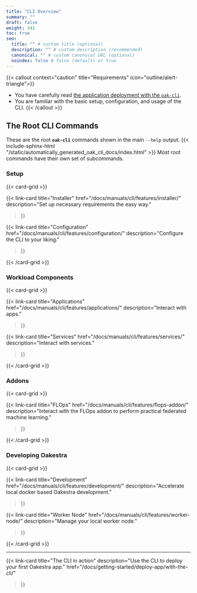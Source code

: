 ```yaml
---
title: "CLI Overview"
summary: ""
draft: false
weight: 341
toc: true
seo:
  title: "" # custom title (optional)
  description: "" # custom description (recommended)
  canonical: "" # custom canonical URL (optional)
  noindex: false # false (default) or true
---
```


{{< callout context="caution" title="Requirements" icon="outline/alert-triangle">}}
  - You have carefully read [the application deployment with the `oak-cli`](/docs/getting-started/deploy-app/with-the-cli).
  - You are familiar with the basic setup, configuration, and usage of the CLI.
{{< /callout >}}

## The Root CLI Commands
These are the root **`oak-cli`** commands shown in the main `--help` output.
{{< include-sphinx-html "/static/automatically_generated_oak_cli_docs/index.html" >}}
Most root commands have their own set of subcommands.

### Setup 
{{< card-grid >}}

  {{< link-card
    title="Installer"
    href="/docs/manuals/cli/features/installer/"
    description="Set up necessary requirements the easy way."
  >}}

  {{< link-card
    title="Configuration"
    href="/docs/manuals/cli/features/configuration/"
    description="Configure the CLI to your liking."
  >}}

{{< /card-grid >}}

### Workload Components

{{< card-grid >}}

  {{< link-card
    title="Applications"
    href="/docs/manuals/cli/features/applications/"
    description="Interact with apps."
  >}}

  {{< link-card
    title="Services"
    href="/docs/manuals/cli/features/services/"
    description="Interact with services."
  >}}

{{< /card-grid >}}

### Addons

{{< card-grid >}}

  {{< link-card
    title="FLOps"
    href="/docs/manuals/cli/features/flops-addon/"
    description="Interact with the FLOps addon to perform practical federated machine learning."
  >}}

{{< /card-grid >}}


### Developing Oakestra

{{< card-grid >}}

  {{< link-card
    title="Development"
    href="/docs/manuals/cli/features/development/"
    description="Accelerate local docker based Oakestra development."
  >}}

  {{< link-card
    title="Worker Node"
    href="/docs/manuals/cli/features/worker-node/"
    description="Manage your local worker node."
  >}}

{{< /card-grid >}}


---

{{< link-card
    title="The CLI in action"
    description="Use the CLI to deploy your first Oakestra app."
    href="/docs/getting-started/deploy-app/with-the-cli/"
>}}
